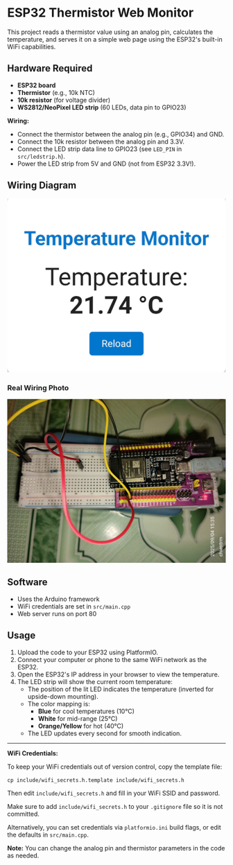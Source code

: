 # ESP32 Thermistor Web Monitor

This project reads a thermistor value using an analog pin, calculates the temperature, and serves it on a simple web page using the ESP32's built-in WiFi capabilities.

## Hardware Required

- **ESP32 board**
- **Thermistor** (e.g., 10k NTC)
- **10k resistor** (for voltage divider)
- **WS2812/NeoPixel LED strip** (60 LEDs, data pin to GPIO23)

**Wiring:**

- Connect the thermistor between the analog pin (e.g., GPIO34) and GND.
- Connect the 10k resistor between the analog pin and 3.3V.
- Connect the LED strip data line to GPIO23 (see `LED_PIN` in `src/ledstrip.h`).
- Power the LED strip from 5V and GND (not from ESP32 3.3V!).

## Wiring Diagram

![Wiring diagram](screenshots/image.png)

### Real Wiring Photo

![Wiring photo](screenshots/wiring.jpg)

## Software

- Uses the Arduino framework
- WiFi credentials are set in `src/main.cpp`
- Web server runs on port 80

## Usage

1. Upload the code to your ESP32 using PlatformIO.
2. Connect your computer or phone to the same WiFi network as the ESP32.
3. Open the ESP32's IP address in your browser to view the temperature.
4. The LED strip will show the current room temperature:
   - The position of the lit LED indicates the temperature (inverted for upside-down mounting).
   - The color mapping is:
     - **Blue** for cool temperatures (10°C)
     - **White** for mid-range (25°C)
     - **Orange/Yellow** for hot (40°C)
   - The LED updates every second for smooth indication.

---

**WiFi Credentials:**

To keep your WiFi credentials out of version control, copy the template file:

```
cp include/wifi_secrets.h.template include/wifi_secrets.h
```

Then edit `include/wifi_secrets.h` and fill in your WiFi SSID and password.

Make sure to add `include/wifi_secrets.h` to your `.gitignore` file so it is not committed.

Alternatively, you can set credentials via `platformio.ini` build flags, or edit the defaults in `src/main.cpp`.

**Note:** You can change the analog pin and thermistor parameters in the code as needed.
